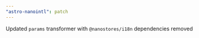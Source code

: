 ```yaml
---
"astro-nanointl": patch
---
```


Updated `params` transformer with `@nanostores/i18n` dependencies removed
